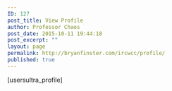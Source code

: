 ```yaml
---
ID: 127
post_title: View Profile
author: Professor Chaos
post_date: 2015-10-11 19:44:18
post_excerpt: ""
layout: page
permalink: http://bryanfinster.com/ircwcc/profile/
published: true
---
```

[usersultra_profile]